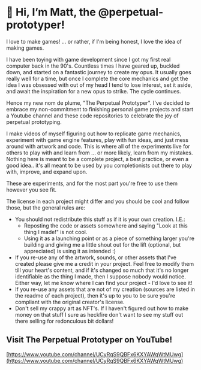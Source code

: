 # 👋 Hi, I’m Matt, the @perpetual-prototyper!

I love to make games! ... or rather, if I'm being honest, I love the idea of making games.

I have been toying with game development since I got my first real computer back in the 90's. 
Countless times I have geared up, buckled down, and started on a fantastic journey to create my opus. 
It usually goes really well for a time, but once I complete the core mechanics and get the idea I was obsessed with out of my head I tend to lose interest, 
set it aside, and await the inspiration for a new opus to strike. The cycle continues.

Hence my new nom de plume, "The Perpetual Prototyper". I've decided to embrace my non-commitment to finishing personal game 
projects and start a Youtube channel and these code repositories to celebrate the joy of perpetual prototyping.

I make videos of myself figuring out how to replicate game mechanics, experiment with game engine features, play with fun ideas,
and just mess around with artwork and code. This is where all of the experiments live for others to play with and learn from ... or more likely, 
learn from my mistakes. Nothing here is meant to be a complete project, a best practice, or even a good idea.. it's all meant to be used by you completionists out there to play with, improve, and expand upon.

These are experiments, and for the most part you're free to use them however you see fit.

The license in each project might differ and you should be cool and follow those, but the general rules are:

- You should not redistribute this stuff as if it is your own creation. I.E.:
   - Reposting the code or assets somewhere and saying "Look at this thing I made!" is not cool.
   - Using it as a launching point or as a piece of something larger you're building and giving me a little shout out for the lift (optional, but appreciated) is using it as intended :)
- If you re-use any of the artwork, sounds, or other assets that I've created please give me a credit in your project. Feel free to modify them till your heart's content, and if it's changed so much that it's no longer identifiable as the thing I made, then I suppose nobody would notice. Either way, let me know where I can find your project - I'd love to see it!
- If you re-use any assets that are not of my creation (sources are listed in the readme of each project), then it's up to you to be sure you're compliant with the original creator's license.
- Don't sell my crappy art as NFT's. If I haven't figured out how to make money on that stuff I sure as heckfire don't want to see my stuff out there selling for redonculous bit dollars!

## Visit The Perpetual Prototyper on YouTube!
[https://www.youtube.com/channel/UCyRqS9QBFx6KXYAWqWtMUwg](https://www.youtube.com/channel/UCyRqS9QBFx6KXYAWqWtMUwg)
